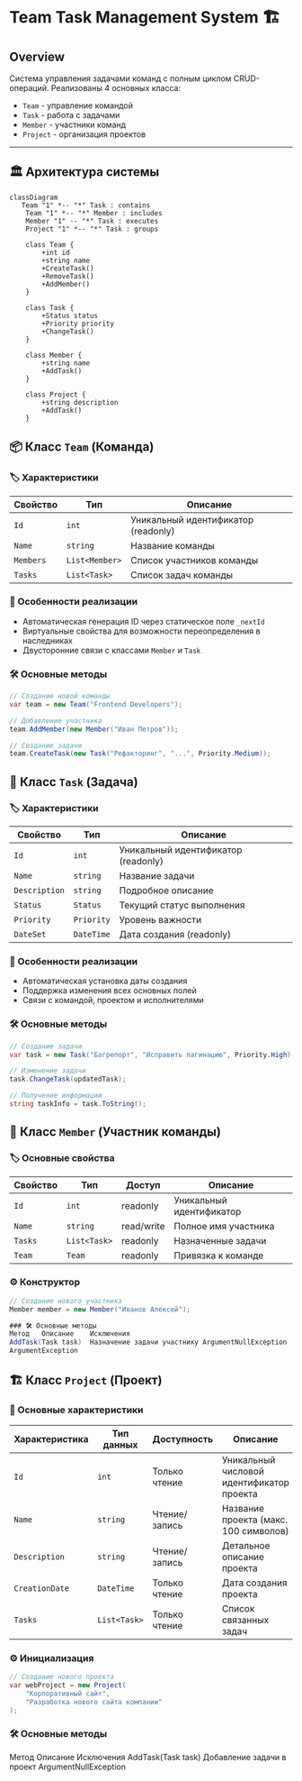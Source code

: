 # Team Task Management System 🏗️

## Overview
Система управления задачами команд с полным циклом CRUD-операций. Реализованы 4 основных класса:
- `Team` - управление командой
- `Task` - работа с задачами
- `Member` - участники команд
- `Project` - организация проектов

---

## 🏛️ Архитектура системы

```mermaid
classDiagram
   Team "1" *-- "*" Task : contains
    Team "1" *-- "*" Member : includes
    Member "1" -- "*" Task : executes
    Project "1" *-- "*" Task : groups
 
    class Team {
        +int id
        +string name
        +CreateTask()
        +RemoveTask()
        +AddMember()
    }
    
    class Task {
        +Status status
        +Priority priority
        +ChangeTask()
    }
    
    class Member {
        +string name
        +AddTask()
    }
    
    class Project {
        +string description
        +AddTask()
    }
```

## 📦 Класс `Team` (Команда)

### 🏷️ Характеристики

| Свойство  | Тип            | Описание                              |
|-----------|----------------|---------------------------------------|
| `Id`      | `int`          | Уникальный идентификатор (readonly)   |
| `Name`    | `string`       | Название команды                      |
| `Members` | `List<Member>` | Список участников команды             |
| `Tasks`   | `List<Task>`   | Список задач команды                  |

### 🔧 Особенности реализации
- Автоматическая генерация ID через статическое поле `_nextId`
- Виртуальные свойства для возможности переопределения в наследниках
- Двусторонние связи с классами `Member` и `Task`

### 🛠️ Основные методы
```csharp
// Создание новой команды
var team = new Team("Frontend Developers");

// Добавление участника
team.AddMember(new Member("Иван Петров"));

// Создание задачи
team.CreateTask(new Task("Рефакторинг", "...", Priority.Medium));
```

## 📝 Класс `Task` (Задача)

### 🏷️ Характеристики

| Свойство     | Тип        | Описание                              |
|--------------|------------|---------------------------------------|
| `Id`         | `int`      | Уникальный идентификатор (readonly)   |
| `Name`       | `string`   | Название задачи                       |
| `Description`| `string`   | Подробное описание                    |
| `Status`     | `Status`   | Текущий статус выполнения             |
| `Priority`   | `Priority` | Уровень важности                     |
| `DateSet`    | `DateTime` | Дата создания (readonly)              |

### 🔧 Особенности реализации
- Автоматическая установка даты создания
- Поддержка изменения всех основных полей
- Связи с командой, проектом и исполнителями

### 🛠️ Основные методы
```csharp
// Создание задачи
var task = new Task("Багрепорт", "Исправить пагинацию", Priority.High);

// Изменение задачи
task.ChangeTask(updatedTask);

// Получение информации
string taskInfo = task.ToString();
```

## 👤 Класс `Member` (Участник команды)

### 🏷️ Основные свойства

| Свойство | Тип          | Доступ  | Описание                          |
|----------|--------------|---------|-----------------------------------|
| `Id`     | `int`        | readonly | Уникальный идентификатор         |
| `Name`   | `string`     | read/write | Полное имя участника            |
| `Tasks`  | `List<Task>` | readonly | Назначенные задачи              |
| `Team`   | `Team`       | readonly | Привязка к команде              |

### ⚙️ Конструктор
```csharp
// Создание нового участника
Member member = new Member("Иванов Алексей");

### 🛠️ Основные методы
Метод	Описание	Исключения
AddTask(Task task)	Назначение задачи участнику	ArgumentNullException
ArgumentException
```

## 🏗️ Класс `Project` (Проект)

### 📌 Основные характеристики

| Характеристика       | Тип данных       | Доступность     | Описание |
|----------------------|------------------|----------------|----------|
| `Id`                 | `int`            | Только чтение  | Уникальный числовой идентификатор проекта |
| `Name`               | `string`         | Чтение/запись  | Название проекта (макс. 100 символов) |
| `Description`        | `string`         | Чтение/запись  | Детальное описание проекта |
| `CreationDate`       | `DateTime`       | Только чтение  | Дата создания проекта |
| `Tasks`              | `List<Task>`     | Только чтение  | Список связанных задач |

### ⚙️ Инициализация

```csharp
// Создание нового проекта
var webProject = new Project(
    "Корпоративный сайт", 
    "Разработка нового сайта компании"
);
```
### 🛠️ Основные методы
Метод	Описание	Исключения
AddTask(Task task)	Добавление задачи в проект	ArgumentNullException
